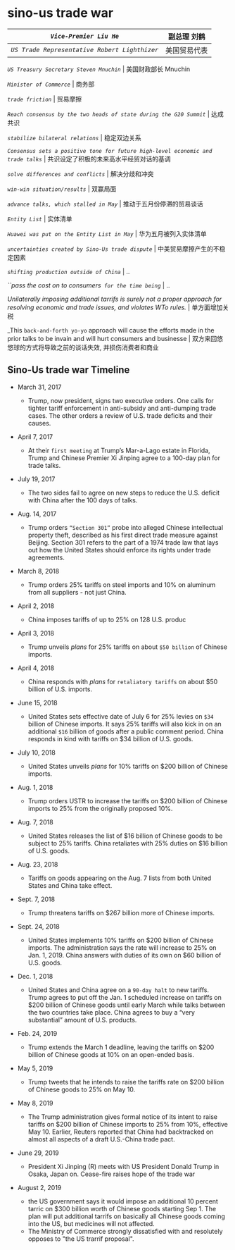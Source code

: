 # sino-us trade war

_`Vice-Premier Liu He`_ | 副总理 刘鹤
:---:|:---:
_`US Trade Representative Robert Lighthizer`_ | 美国贸易代表 

_`US Treasury Secretary Steven Mnuchin`_ | 美国财政部长 Mnuchin

_`Minister of Commerce`_ | 商务部

_`trade friction`_ | 贸易摩擦

_`Reach consensus by the two heads of state during the G20 Summit`_ | 达成共识

_`stabilize bilateral relations`_ | 稳定双边关系

_`Consensus sets a positive tone for future high-level economic and trade talks`_ | 共识设定了积极的未来高水平经贸对话的基调

_`solve differences and conflicts`_ | 解决分歧和冲突

_`win-win situation/results`_ | 双赢局面

_`advance talks, which stalled in May`_ | 推动于五月份停滞的贸易谈话

_`Entity List`_ | 实体清单

_`Huawei was put on the Entity List in May`_ | 华为五月被列入实体清单

_`uncertainties created by Sino-Us trade dispute`_ | 中美贸易摩擦产生的不稳定因素

_`shifting production outside of China`_ | ..

_``pass the cost on to consumers` for the time being`_ | ..

_Unilaterally imposing additional tarrifs is surely not a proper approach for resolving economic and trade issues, and violates WTo rules._ | 单方面增加关税

_This `back-and-forth yo-yo` approach will cause the efforts made in the prior talks to be invain and will hurt consumers and businesse | 双方来回悠悠球的方式将导致之前的谈话失效, 并损伤消费者和商业

## Sino-Us trade war Timeline 

- March 31, 2017
    - Trump, now president, signs two executive orders. One calls for tighter tariff enforcement in anti-subsidy and anti-dumping trade cases. The other orders a review of U.S. trade deficits and their causes.
- April 7, 2017 
    - At their `first meeting` at Trump’s Mar-a-Lago estate in Florida, Trump and Chinese Premier Xi Jinping agree to a 100-day plan for trade talks.
-  July 19, 2017
    - The two sides fail to agree on new steps to reduce the U.S. deficit with China after the 100 days of talks.
- Aug. 14, 2017
    - Trump orders `“Section 301”` probe into alleged Chinese intellectual property theft, described as his first direct trade measure against Beijing. Section 301 refers to the part of a 1974 trade law that lays out how the United States should enforce its rights under trade agreements.
- March 8, 2018
    - Trump orders 25% tariffs on steel imports and 10% on aluminum from all suppliers - not just China. 
- April 2, 2018
    - China imposes tariffs of up to 25% on 128 U.S. produc
- April 3, 2018
    - Trump unveils _plans_ for 25% tariffs on about `$50 billion` of Chinese imports.
- April 4, 2018
    - China responds with _plans_ for `retaliatory tariffs` on about $50 billion of U.S. imports.
- June 15, 2018
    - United States sets effective date of July 6 for 25% levies on `$34` billion of Chinese imports. It says 25% tariffs will also kick in on an additional `$16` billion of goods after a public comment period. China responds in kind with tariffs on $34 billion of U.S. goods.   
- July 10, 2018
    - United States unveils _plans_ for 10% tariffs on $200 billion of Chinese imports.
- Aug. 1, 2018
    - Trump orders USTR to increase the tariffs on $200 billion of Chinese imports to 25% from the originally proposed 10%.
- Aug. 7, 2018
    - United States releases the list of $16 billion of Chinese goods to be subject to 25% tariffs. China retaliates with 25% duties on $16 billion of U.S. goods.
- Aug. 23, 2018
    - Tariffs on goods appearing on the Aug. 7 lists from both United States and China take effect.
- Sept. 7, 2018
    - Trump threatens tariffs on $267 billion more of Chinese imports.

- Sept. 24, 2018
    - United States implements 10% tariffs on $200 billion of Chinese imports. The administration says the rate will increase to 25% on Jan. 1, 2019. China answers with duties of its own on $60 billion of U.S. goods.

- Dec. 1, 2018
    - United States and China agree on a `90-day halt` to new tariffs. Trump agrees to put off the Jan. 1 scheduled increase on tariffs on $200 billion of Chinese goods until early March while talks between the two countries take place. China agrees to buy a “very substantial” amount of U.S. products.

- Feb. 24, 2019
    - Trump extends the March 1 deadline, leaving the tariffs on $200 billion of Chinese goods at 10% on an open-ended basis.

- May 5, 2019
    - Trump tweets that he intends to raise the tariffs rate on $200 billion of Chinese goods to 25% on May 10.
- May 8, 2019
    - The Trump administration gives formal notice of its intent to raise tariffs on $200 billion of Chinese imports to 25% from 10%, effective May 10. Earlier, Reuters reported that China had backtracked on almost all aspects of a draft U.S.-China trade pact.

- June 29, 2019
    - President Xi Jinping (R) meets with US President Donald Trump in Osaka, Japan on. Cease-fire raises hope of the trade war
- August 2, 2019
    + the US government says it would impose an additional 10 percent tarric on $300 billion worth of Chinese goods starting Sep 1. The plan will put additional tarrifs on basically all Chinese goods coming into the US, but medicines will not affected.
    + The Ministry of Commerce strongly dissatisfied with and resolutely opposes to "the US trarrif proposal".